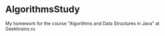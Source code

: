 # AlgorithmsStudy

My homework for the course "Algorithms and Data Structures in Java" at Geekbrains.ru
